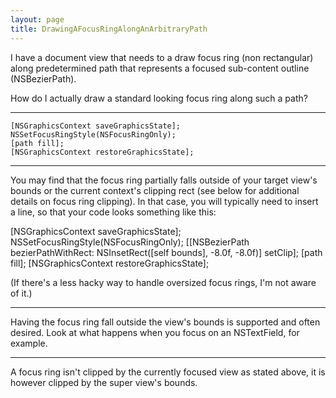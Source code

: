 ```yaml
---
layout: page
title: DrawingAFocusRingAlongAnArbitraryPath
---
```


I have a document view that needs to a draw focus ring (non rectangular) along predetermined path that represents a focused sub-content outline (NSBezierPath).

How do I actually draw a standard looking focus ring along such a path?

----

    
	[NSGraphicsContext saveGraphicsState];
	NSSetFocusRingStyle(NSFocusRingOnly);
	[path fill];
	[NSGraphicsContext restoreGraphicsState];


----

You may find that the focus ring partially falls outside of your target view's bounds or the current context's clipping rect (see below for additional details on focus ring clipping). In that case, you will typically need to insert a line, so that your code looks something like this:

    
[NSGraphicsContext saveGraphicsState];
NSSetFocusRingStyle(NSFocusRingOnly);
[[NSBezierPath bezierPathWithRect: NSInsetRect([self bounds], -8.0f, -8.0f)] setClip];
[path fill];
[NSGraphicsContext restoreGraphicsState];


(If there's a less hacky way to handle oversized focus rings, I'm not aware of it.)

----
Having the focus ring fall outside the view's bounds is supported and often desired. Look at what happens when you focus on an NSTextField, for example.

----

A focus ring isn't clipped by the currently focused view as stated above, it is however clipped by the super view's bounds.

